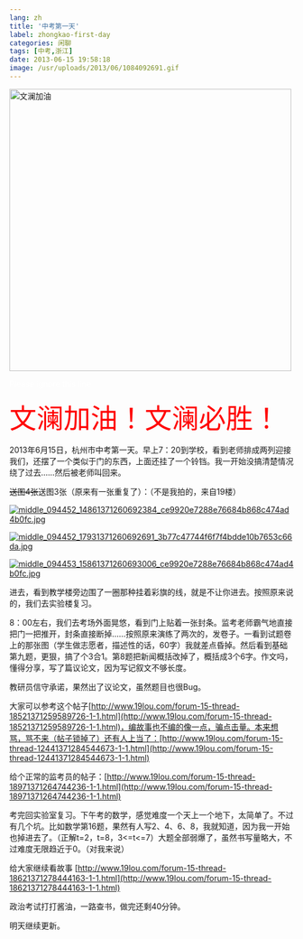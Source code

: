 ```yaml
---
lang: zh
title: '中考第一天'
label: zhongkao-first-day
categories: 闲聊
tags: [中考,浙江]
date: 2013-06-15 19:58:18
image: /usr/uploads/2013/06/1084092691.gif
---
```

<a href="/usr/uploads/2013/06/1084092691.gif" title="文澜加油"><img src="/usr/uploads/2013/06/1084092691.gif" alt="文澜加油" width="500" height="500" /></a>

<span style="color:#fff">Please ignore this line</span>

<span style="color:#ff0000;font-size:48px">文澜加油！文澜必胜！</span>

2013年6月15日，杭州市中考第一天。早上7：20到学校，看到老师排成两列迎接我们，还摆了一个类似于门的东西，上面还挂了一个铃铛。我一开始没搞清楚情况绕了过去……然后被老师叫回来。

<del>送图4张</del>送图3张（原来有一张重复了）：（不是我拍的，来自19楼）

<a href="/usr/uploads/2013/06/2249404118.jpg" title="middle_094452_14861371260692384_ce9920e7288e76684b868c474ad4b0fc.jpg"><img src="/usr/uploads/2013/06/2249404118.jpg" alt="middle_094452_14861371260692384_ce9920e7288e76684b868c474ad4b0fc.jpg" /></a>

<a href="/usr/uploads/2013/06/3970367125.jpg" title="middle_094452_17931371260692691_3b77c47744f6f7f4bdde10b7653c66da.jpg"><img src="/usr/uploads/2013/06/3970367125.jpg" alt="middle_094452_17931371260692691_3b77c47744f6f7f4bdde10b7653c66da.jpg" /></a>

<a href="/usr/uploads/2013/06/3158596131.jpg" title="middle_094453_15861371260693006_ce9920e7288e76684b868c474ad4b0fc.jpg"><img src="/usr/uploads/2013/06/3158596131.jpg" alt="middle_094453_15861371260693006_ce9920e7288e76684b868c474ad4b0fc.jpg" /></a>

进去，看到教学楼旁边围了一圈那种挂着彩旗的线，就是不让你进去。按照原来说的，我们去实验楼复习。

8：00左右，我们去考场外面晃悠，看到门上贴着一张封条。监考老师霸气地直接把门一把推开，封条直接断掉……按照原来演练了两次的，发卷子。一看到试题卷上的那张图（学生做志愿者，描述性的话，60字）我就差点昏掉。然后看到基础第九题，更狠，搞了个3合1。第8题把新闻概括改掉了，概括成3个6字。作文吗，懂得分享，写了篇议论文，因为写记叙文不够长度。

教研员信守承诺，果然出了议论文，虽然题目也很Bug。

大家可以参考这个帖子[http://www.19lou.com/forum-15-thread-18521371259589726-1-1.html](http://www.19lou.com/forum-15-thread-18521371259589726-1-1.html)，编故事也不编的像一点，骗点击量。本来想骂，骂不来（帖子锁掉了）还有人上当了：[http://www.19lou.com/forum-15-thread-12441371284544673-1-1.html](http://www.19lou.com/forum-15-thread-12441371284544673-1-1.html)

给个正常的监考员的帖子：[http://www.19lou.com/forum-15-thread-18971371264744236-1-1.html](http://www.19lou.com/forum-15-thread-18971371264744236-1-1.html)

考完回实验室复习。下午考的数学，感觉难度一个天上一个地下，太简单了。不过有几个坑。比如数学第16题，果然有人写2、4、6、8，我就知道，因为我一开始也掉进去了。（正解t=2，t=8，3<=t<=7）大题全部弱爆了，虽然书写量略大，不过难度无限趋近于0。（对我来说）

给大家继续看故事 [http://www.19lou.com/forum-15-thread-18621371278444163-1-1.html](http://www.19lou.com/forum-15-thread-18621371278444163-1-1.html)

政治考试打打酱油，一路查书，做完还剩40分钟。

明天继续更新。
